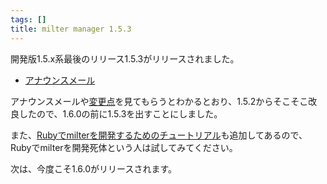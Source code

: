 ```yaml
---
tags: []
title: milter manager 1.5.3
---
```

開発版1.5.x系最後のリリース1.5.3がリリースされました。
<!--more-->


  * [アナウンスメール](http://sourceforge.net/mailarchive/message.php?msg_name=20100804.132653.1231798690852837221.kou%40clear-code.com)

アナウンスメールや[変更点](/dev/reference/ja/news.html#news.release-1-5-3)を見てもらうとわかるとおり、1.5.2からそこそこ改良したので、1.6.0の前に1.5.3を出すことにしました。

また、[Rubyでmilterを開発するためのチュートリアル](/dev/reference/ja/ruby-milter-tutorial.html)も追加してあるので、Rubyでmilterを開発死体という人は試してみてください。

次は、今度こそ1.6.0がリリースされます。
